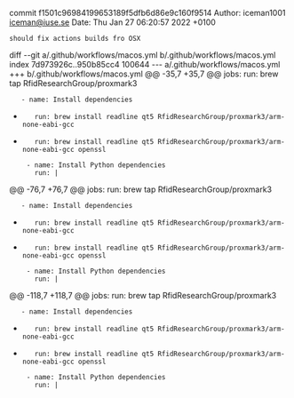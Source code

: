 commit f1501c96984199653189f5dfb6d86e9c160f9514
Author: iceman1001 <iceman@iuse.se>
Date:   Thu Jan 27 06:20:57 2022 +0100

    should fix actions builds fro OSX

diff --git a/.github/workflows/macos.yml b/.github/workflows/macos.yml
index 7d973926c..950b85cc4 100644
--- a/.github/workflows/macos.yml
+++ b/.github/workflows/macos.yml
@@ -35,7 +35,7 @@ jobs:
         run: brew tap RfidResearchGroup/proxmark3
 
       - name: Install dependencies
-        run: brew install readline qt5 RfidResearchGroup/proxmark3/arm-none-eabi-gcc
+        run: brew install readline qt5 RfidResearchGroup/proxmark3/arm-none-eabi-gcc openssl
 
       - name: Install Python dependencies
         run: |
@@ -76,7 +76,7 @@ jobs:
         run: brew tap RfidResearchGroup/proxmark3
 
       - name: Install dependencies
-        run: brew install readline qt5 RfidResearchGroup/proxmark3/arm-none-eabi-gcc
+        run: brew install readline qt5 RfidResearchGroup/proxmark3/arm-none-eabi-gcc openssl
 
       - name: Install Python dependencies
         run: |
@@ -118,7 +118,7 @@ jobs:
         run: brew tap RfidResearchGroup/proxmark3
 
       - name: Install dependencies
-        run: brew install readline qt5 RfidResearchGroup/proxmark3/arm-none-eabi-gcc
+        run: brew install readline qt5 RfidResearchGroup/proxmark3/arm-none-eabi-gcc openssl
 
       - name: Install Python dependencies
         run: |
